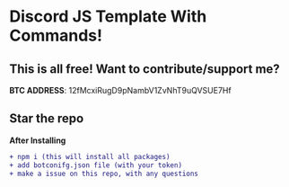 # Discord JS Template With Commands!

## This is all free! Want to contribute/support me? 
**BTC ADDRESS**: 12fMcxiRugD9pNambV1ZvNhT9uQVSUE7Hf

## Star the repo

**After Installing**
```diff
+ npm i (this will install all packages)
+ add botconifg.json file (with your token)
+ make a issue on this repo, with any questions
```
